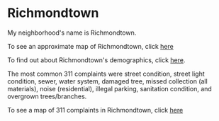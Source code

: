 # Richmondtown 

My neighborhood's name is Richmondtown. 

To see an approximate map of Richmondtown, click [here](https://github.com/arielkthemermaid/Richmondtown-2/blob/Neighborhood/map%20(1)%20(1).geojson)

To find out about Richmondtown's demographics, click [here](https://github.com/arielkthemermaid/Richmondtown-2/blob/Neighborhood/doc.pdf).

The most common 311 complaints were street condition, street light condition, sewer, water system, damaged tree, missed collection (all materials), noise (residential), illegal parking, sanitation condition, and overgrown trees/branches. 

To see a map of 311 complaints in Richmondtown, click [here](https://github.com/arielkthemermaid/Richmondtown-2/blob/Neighborhood/Map%20of%20311%20Calls%20in%20Richmondtown.png)
